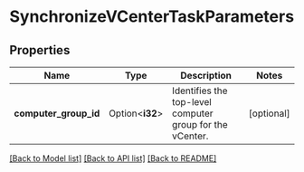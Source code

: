 # SynchronizeVCenterTaskParameters

## Properties

Name | Type | Description | Notes
------------ | ------------- | ------------- | -------------
**computer_group_id** | Option<**i32**> | Identifies the top-level computer group for the vCenter. | [optional]

[[Back to Model list]](../README.md#documentation-for-models) [[Back to API list]](../README.md#documentation-for-api-endpoints) [[Back to README]](../README.md)


